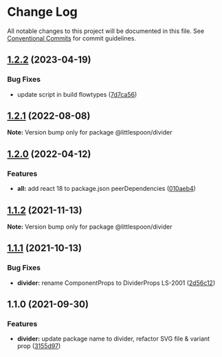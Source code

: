 # Change Log

All notable changes to this project will be documented in this file.
See [Conventional Commits](https://conventionalcommits.org) for commit guidelines.

## [1.2.2](https://github.com/little-spoon-dev/design-system/compare/@littlespoon/divider@1.2.1...@littlespoon/divider@1.2.2) (2023-04-19)

### Bug Fixes

- update script in build flowtypes ([7d7ca56](https://github.com/little-spoon-dev/design-system/commit/7d7ca56155fd445a52d834ab95829cfccb2aca59))

## [1.2.1](https://github.com/little-spoon-dev/design-system/compare/@littlespoon/divider@1.2.0...@littlespoon/divider@1.2.1) (2022-08-08)

**Note:** Version bump only for package @littlespoon/divider

## [1.2.0](https://github.com/little-spoon-dev/design-system/compare/@littlespoon/divider@1.1.2...@littlespoon/divider@1.2.0) (2022-04-12)

### Features

- **all:** add react 18 to package.json peerDependencies ([010aeb4](https://github.com/little-spoon-dev/design-system/commit/010aeb4320c92dd1747093904b0d82c7743eb8e8))

## [1.1.2](https://github.com/little-spoon-dev/design-system/compare/@littlespoon/divider@1.1.1...@littlespoon/divider@1.1.2) (2021-11-13)

**Note:** Version bump only for package @littlespoon/divider

## [1.1.1](https://github.com/little-spoon-dev/design-system/compare/@littlespoon/divider@1.1.0...@littlespoon/divider@1.1.1) (2021-10-13)

### Bug Fixes

- **divider:** rename ComponentProps to DividerProps LS-2001 ([2d56c12](https://github.com/little-spoon-dev/design-system/commit/2d56c125b908fa156224238c5c18bd06e886344b))

## 1.1.0 (2021-09-30)

### Features

- **divider:** update package name to divider, refactor SVG file & variant prop ([3155d97](https://github.com/little-spoon-dev/design-system/commit/3155d979764e142cf8cf22da775d1be94a50a27a))
